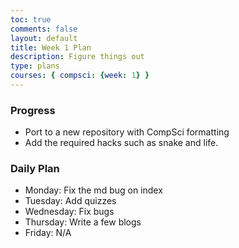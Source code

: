 ```yaml
---
toc: true
comments: false
layout: default
title: Week 1 Plan
description: Figure things out
type: plans
courses: { compsci: {week: 1} }
---
```


### Progress
- Port to a new repository with CompSci formatting
- Add the required hacks such as snake and life.

### Daily Plan
- Monday: Fix the md bug on index
- Tuesday: Add quizzes
- Wednesday: Fix bugs 
- Thursday: Write a few blogs
- Friday: N/A
